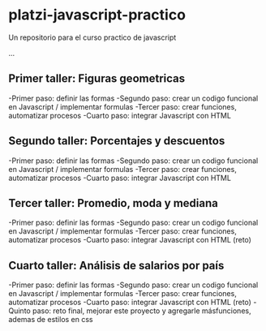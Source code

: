 # platzi-javascript-practico

Un repositorio para el curso practico de javascript

...

## Primer taller: Figuras geometricas

-Primer paso: definir las formas
-Segundo paso: crear un codigo funcional en Javascript / implementar formulas
-Tercer paso: crear funciones, automatizar procesos
-Cuarto paso: integrar Javascript con HTML

## Segundo taller: Porcentajes y descuentos

-Primer paso: definir las formas
-Segundo paso: crear un codigo funcional en Javascript / implementar formulas
-Tercer paso: crear funciones, automatizar procesos
-Cuarto paso: integrar Javascript con HTML

## Tercer taller: Promedio, moda y mediana

-Primer paso: definir las formas
-Segundo paso: crear un codigo funcional en Javascript / implementar formulas
-Tercer paso: crear funciones, automatizar procesos
-Cuarto paso: integrar Javascript con HTML (reto)

## Cuarto taller: Análisis de salarios por país

-Primer paso: definir las formas
-Segundo paso: crear un codigo funcional en Javascript / implementar formulas
-Tercer paso: crear funciones, automatizar procesos
-Cuarto paso: integrar Javascript con HTML (reto)
-Quinto paso: reto final, mejorar este proyecto y agregarle másfunciones, ademas de estilos en css
